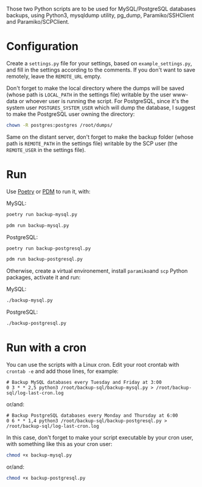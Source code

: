 Those two Python scripts are to be used for MySQL/PostgreSQL databases backups, using Python3, mysqldump utility, pg_dump, Paramiko/SSHClient and Paramiko/SCPClient.

# Configuration

Create a `settings.py` file for your settings, based on `example_settings.py`, and fill in the settings according to the comments. If you don't want to save remotely, leave the `REMOTE_URL` empty.

Don't forget to make the local directory where the dumps will be saved (whose path is `LOCAL_PATH` in the settings file) writable by the user www-data or whoever user is running the script.
For PostgreSQL, since it's the system user `POSTGRES_SYSTEM_USER` which will dump the database, I suggest to make the PostgreSQL user owning the directory:
```sh
chown -R postgres:postgres /root/dumps/
```

Same on the distant server, don't forget to make the backup folder (whose path is `REMOTE_PATH` in the settings file) writable by the SCP user (the `REMOTE_USER` in the settings file).


# Run

Use [Poetry](https://python-poetry.org/) or [PDM](https://pdm.fming.dev/) to run it, with:

MySQL:
```sh
poetry run backup-mysql.py
```
```sh
pdm run backup-mysql.py
```

PostgreSQL:
```sh
poetry run backup-postgresql.py
```
```sh
pdm run backup-postgresql.py
```

Otherwise, create a virtual environement, install `paramiko`and `scp` Python packages, activate it and run:

MySQL:
```sh
./backup-mysql.py
```

PostgreSQL:
```sh
./backup-postgresql.py
```


# Run with a cron

You can use the scripts with a Linux cron. Edit your root crontab with `crontab -e` and add those lines, for example:

```
# Backup MySQL databases every Tuesday and Friday at 3:00
0 3 * * 2,5 python3 /root/backup-sql/backup-mysql.py > /root/backup-sql/log-last-cron.log
```
or/and:
```
# Backup PostgreSQL databases every Monday and Thursday at 6:00
0 6 * * 1,4 python3 /root/backup-sql/backup-postgresql.py > /root/backup-sql/log-last-cron.log
```

In this case, don't forget to make your script executable by your cron user, with something like this as your cron user:

```sh
chmod +x backup-mysql.py
```
or/and:
```sh
chmod +x backup-postgresql.py
```
